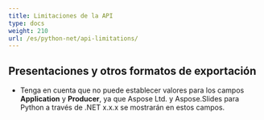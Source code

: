 ```yaml
---
title: Limitaciones de la API
type: docs
weight: 210
url: /es/python-net/api-limitations/
---
```


## **Presentaciones y otros formatos de exportación**
- Tenga en cuenta que no puede establecer valores para los campos **Application** y **Producer**, ya que Aspose Ltd. y Aspose.Slides para Python a través de .NET x.x.x se mostrarán en estos campos.